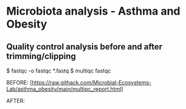 # Microbiota analysis - Asthma and Obesity

## Quality control analysis before and after trimming/clipping

$ fastqc -o fastqc *.fastq
$ multiqc fastqc

BEFORE:
[https://raw.githack.com/Microbial-Ecosystems-Lab/asthma_obesity/main/multiqc_report.html]

AFTER:
